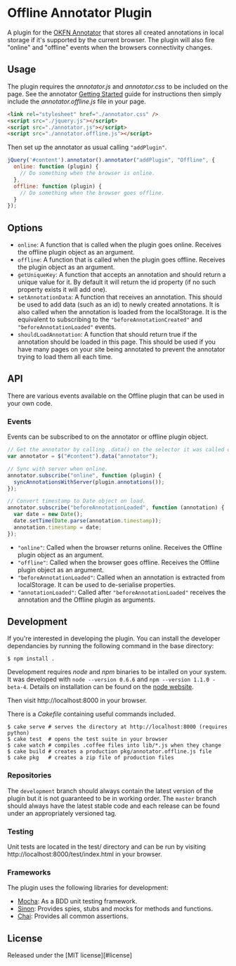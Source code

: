 Offline Annotator Plugin
========================

A plugin for the [OKFN Annotator][#annotator] that stores all created
annotations in local storage if it's supported by the current browser. The
plugin will also fire "online" and "offline" events when the browsers
connectivity changes.

[#annotator]: http://okfnlabs.org/annotator/

Usage
-----

The plugin requires the _annotator.js_ and _annotator.css_ to be included on the page. See the annotator [Getting Started][#ann-install] guide for instructions then simply include the _annotator.offline.js_ file in your page.

```html
<link rel="stylesheet" href="./annotator.css" />
<script src="./jquery.js"></script>
<script src="./annotator.js"></script>
<script src="./annotator.offline.js"></script>
```

Then set up the annotator as usual calling `"addPlugin"`.

```javascript
jQuery('#content').annotator().annotator("addPlugin", "Offline", {
  online: function (plugin) {
    // Do something when the browser is online.
  },
  offline: function (plugin) {
    // Do something when the browser goes offline.
  }
});
```

[#ann-install]: https://github.com/okfn/annotator/wiki/Getting-Started

Options
-------

 - `online`: A function that is called when the plugin goes online. Receives
   the offline plugin object as an argument.
 - `offline`: A function that is called when the plugin goes offline. Receives 
   the plugin object as an argument.
 - `getUniqueKey`: A function that accepts an annotation and should return a
    unique value for it. By default it will return the id property (if no such
    property exists it will add one).
 - `setAnnotationData`: A function that receives an annotation. This should be
   used to add data (such as an id) to newly created annotations. It is also
   called when the annotation is loaded from the localStorage. It is the
   equivalent to subscribing to the `"beforeAnnotationCreated"` and
   `"beforeAnnotationLoaded"` events.
 - `shouldLoadAnnotation`: A function that should return true if the
   annotation should be loaded in this page. This should be used if you have
   many pages on your site being annotated to prevent the annotator trying to
   load them all each time.

API
---

There are various events available on the Offline plugin that can be used in
your own code.

### Events

Events can be subscribed to on the annotator or offline plugin object.

```javascript
// Get the annotator by calling .data() on the selector it was called on.
var annotator = $("#content").data("annotator");

// Sync with server when online.
annotator.subscribe("online", function (plugin) {
  syncAnnotationsWithServer(plugin.annotations());
});

// Convert timestamp to Date object on load.
annotator.subscribe("beforeAnnotationLoaded", function (annotation) {
  var date = new Date();
  date.setTime(Date.parse(annotation.timestamp));
  annotation.timestamp = date;
});
```

 - `"online"`: Called when the browser returns online. Receives the Offline
   plugin object as an argument.
 - `"offline"`: Called when the browser goes offline. Receives the Offline
   plugin object as an argument.
 - `"beforeAnnotationLoaded"`: Called when an annotation is extracted from
   localStorage. It can be used to de-serialise properties.
 - `"annotationLoaded"`: Called after `"beforeAnnotationLoaded"` receives the
   annotation and the Offline plugin as arguments.

Development
-----------

If you're interested in developing the plugin. You can install the developer
dependancies by running the following command in the base directory:

    $ npm install .

Development requires _node_ and _npm_ binaries to be intalled on your system.
It was developed with `node --version 0.6.6` and `npm --version 1.1.0 -beta-4`.
Details on installation can be found on the [node website][#node].

Then visit http://localhost:8000 in your browser.

There is a _Cakefile_ containing useful commands included.

    $ cake serve # serves the directory at http://localhost:8000 (requires python)
    $ cake test  # opens the test suite in your browser
    $ cake watch # compiles .coffee files into lib/*.js when they change
    $ cake build # creates a production pkg/annotator.offline.js file
    $ cake pkg   # creates a zip file of production files

[#node]: http://nodejs.org/

### Repositories

The `development` branch should always contain the latest version of the
plugin but it is not guaranteed to be in working order. The `master` branch
should always have the latest stable code and each release can be found under
an appropriately versioned tag.

### Testing

Unit tests are located in the test/ directory and can be run by visiting
http://localhost:8000/test/index.html in your browser.

### Frameworks

The plugin uses the following libraries for development:

 - [Mocha][#mocha]: As a BDD unit testing framework.
 - [Sinon][#sinon]: Provides spies, stubs and mocks for methods and functions.
 - [Chai][#chai]:   Provides all common assertions.

[#mocha]: http://visionmedia.github.com/mocha/
[#sinon]: http://chaijs.com/
[#chai]:  http://sinonjs.org/docs/

License
-------

Released under the [MIT license][#license]
